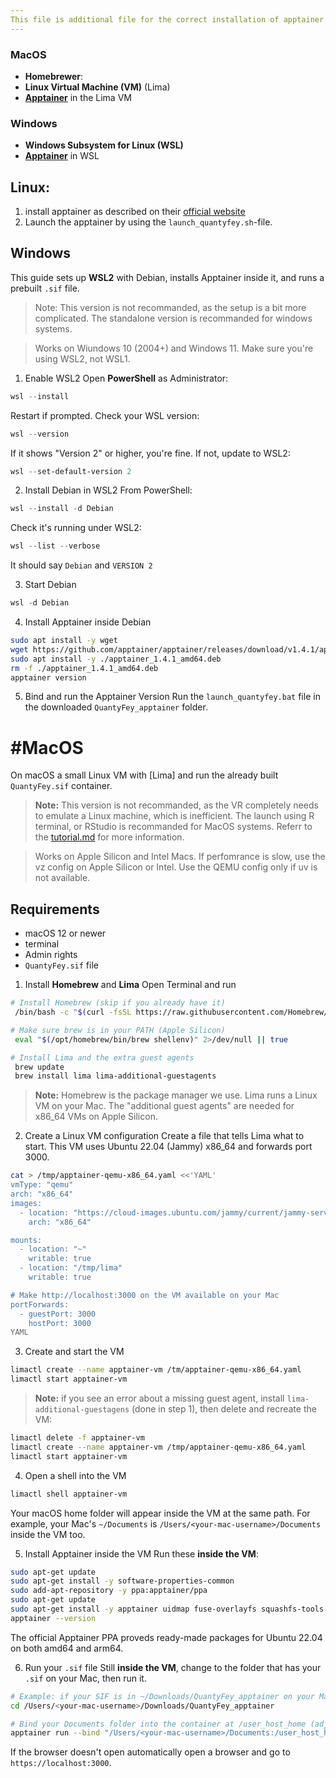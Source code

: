 ```yaml
---
This file is additional file for the correct installation of apptainer for Windows, Linux, and MacOS
---
```

### **MacOS**
- **Homebrewer**:
- **Linux Virtual Machine (VM)** (Lima)
- [**Apptainer**](https://apptainer.org/docs/admin/main/installation.html) in the Lima VM

### **Windows**
- **Windows Subsystem for Linux (WSL)**
- [**Apptainer**](https://apptainer.org/docs/admin/main/installation.html) in WSL



## Linux:

1. install apptainer as described on their [official website](https://apptainer.org/docs/admin/main/installation.html#install-from-github-release-rpms)
2. Launch the apptainer by using the `launch_quantyfey.sh`-file.


## Windows
This guide sets up **WSL2** with Debian, installs Apptainer inside it, and runs a prebuilt `.sif` file.
> Note: This version is not recommanded, as the setup is a bit more complicated. The standalone version is recommanded for windows systems.

> Works on Wiundows 10 (2004+) and Windows 11.
> Make sure you're using WSL2, not WSL1.

1. Enable WSL2
Open **PowerShell** as Administrator:
``` powershell
wsl --install
```
Restart if prompted.
Check your WSL version:
``` powershell
wsl --version
```
If it shows "Version 2" or higher, you're fine.
If not, update to WSL2:
``` powershell
wsl --set-default-version 2
```

2. Install Debian in WSL2
From PowerShell:
``` powershell
wsl --install -d Debian
```
Check it's running under WSL2:
``` powershell
wsl --list --verbose
```

It should say `Debian` and `VERSION 2`

3. Start Debian
``` powershell
wsl -d Debian
```

4. Install Apptainer inside Debian
``` bash
sudo apt install -y wget
wget https://github.com/apptainer/apptainer/releases/download/v1.4.1/apptainer_1.4.1_amd64.deb
sudo apt install -y ./apptainer_1.4.1_amd64.deb
rm -f ./apptainer_1.4.1_amd64.deb
apptainer version
```

5. Bind and run the Apptainer Version
Run the `launch_quantyfey.bat` file in the downloaded `QuantyFey_apptainer` folder.


# #MacOS

On macOS a small Linux VM with [Lima] and run the already built `QuantyFey.sif` container.
> **Note:** This version is not recommanded, as the VR completely needs to emulate a Linux machine, which is inefficient.
> The launch using R terminal, or RStudio is recommanded for MacOS systems. Referr to the [tutorial.md](/tutorial.md) for more information.

> Works on Apple Silicon and Intel Macs. 
> If perfomrance is slow, use the vz config on Apple Silicon or Intel. Use the QEMU config only if uv is not available.

## Requirements
- macOS 12 or newer
- terminal
- Admin rights
- `QuantyFey.sif` file

1. Install **Homebrew** and **Lima**
Open Terminal and run
``` bash
# Install Homebrew (skip if you already have it)
 /bin/bash -c "$(curl -fsSL https://raw.githubusercontent.com/Homebrew/install/HEAD/install.sh)"

# Make sure brew is in your PATH (Apple Silicon)
 eval "$(/opt/homebrew/bin/brew shellenv)" 2>/dev/null || true

# Install Lima and the extra guest agents
 brew update
 brew install lima lima-additional-guestagents
```

> **Note:** Homebrew is the package manager we use. Lima runs a Linux VM on your Mac. The "additional guest agents" are needed for x86_64 VMs on Apple Silicon.

2. Create a Linux VM configuration
Create a file that tells Lima what to start. This VM uses Ubuntu 22.04 (Jammy) x86_64 and forwards port 3000.

``` bash
cat > /tmp/apptainer-qemu-x86_64.yaml <<'YAML'
vmType: "qemu"
arch: "x86_64"
images:
  - location: "https://cloud-images.ubuntu.com/jammy/current/jammy-server-cloudimg-amd64.img"
    arch: "x86_64"

mounts:
  - location: "~"
    writable: true
  - location: "/tmp/lima"
    writable: true

# Make http://localhost:3000 on the VM available on your Mac
portForwards:
  - guestPort: 3000
    hostPort: 3000
YAML
```

3. Create and start the VM
``` bash
limactl create --name apptainer-vm /tm/apptainer-qemu-x86_64.yaml
limactl start apptainer-vm
```
 > **Note:** if you see an error about a missing guest agent, install `lima-additional-guestagens` (done in step 1), then delete and recreate the VM:
``` bash
limactl delete -f apptainer-vm
limactl create --name apptainer-vm /tmp/apptainer-qemu-x86_64.yaml
limactl start apptainer-vm
```

4. Open a shell into the VM
``` bash
limactl shell apptainer-vm
```
Your macOS home folder will appear inside the VM at the same path. For example, your Mac's `~/Documents` is `/Users/<your-mac-username>/Documents` inside the VM too.

5. Install Apptainer inside the VM
Run these **inside the VM**:
``` bash
sudo apt-get update
sudo apt-get install -y software-properties-common
sudo add-apt-repository -y ppa:apptainer/ppa
sudo apt-get update
sudo apt-get install -y apptainer uidmap fuse-overlayfs squashfs-tools
apptainer --version
```
The official Apptainer PPA proveds ready-made packages for Ubuntu 22.04 on both amd64 and arm64.

6. Run your `.sif` file
Still **inside the VM**, change to the folder that has your `.sif` on your Mac, then run it.

``` bash
# Example: if your SIF is in ~/Downloads/QuantyFey_apptainer on your Mac
cd /Users/<your-mac-username>/Downloads/QuantyFey_apptainer

# Bind your Documents folder into the container at /user_host_home (adjust if needed)
apptainer run --bind "/Users/<your-mac-username>/Documents:/user_host_home" ./QuantyFey.sif
```
If the browser doesn't open automatically open a browser and go to `https://localhost:3000`.
